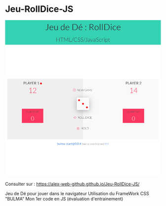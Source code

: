 # Jeu-RollDice-JS

![cover](https://github.com/Alex-Web-Github/Jeu-RollDice-JS/blob/main/screenshot_Roll-Dice.png)

Consulter sur : <https://alex-web-github.github.io/Jeu-RollDice-JS/>

Jeu de Dé pour jouer dans le navigateur
Utilisation du FrameWork CSS "BULMA"
Mon 1er code en JS (évaluation d'entrainement)
